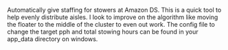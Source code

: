 Automatically give staffing for stowers at Amazon DS. This is a quick tool to help evenly distribute aisles. I look to improve on the algorithm like moving the floater to the middle of the cluster to even out work. The config file to change the target pph and total stowing hours can be found in your app_data directory on windows.
